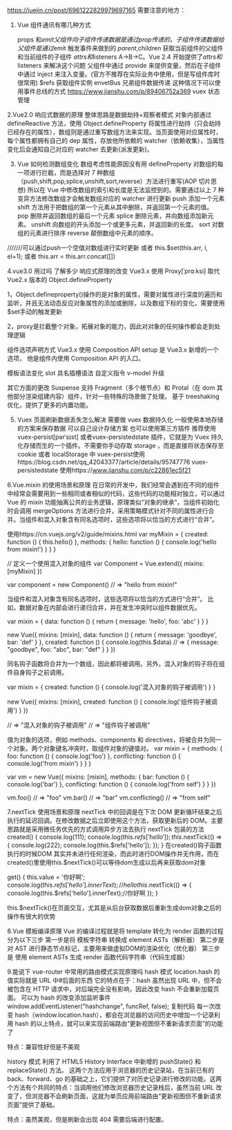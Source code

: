 https://juejin.cn/post/6961222829979697165
需要注意的地方：
1. Vue 组件通讯有哪几种方式

    props 和$emit 父组件向子组件传递数据是通过 prop 传递的，子组件传递数据给父组件是通过$emit 触发事件来做到的
    $parent,$children 获取当前组件的父组件和当前组件的子组件
    $attrs 和$listeners A->B->C。Vue 2.4 开始提供了$attrs 和$listeners 来解决这个问题
    父组件中通过 provide 来提供变量，然后在子组件中通过 inject 来注入变量。(官方不推荐在实际业务中使用，但是写组件库时很常用)
    $refs 获取组件实例
    envetBus 兄弟组件数据传递 这种情况下可以使用事件总线的方式
    https://www.jianshu.com/p/89406752a369
    vuex 状态管理

2.Vue2.0 响应式数据的原理
  整体思路是数据劫持+观察者模式
  对象内部通过 defineReactive 方法，使用 Object.defineProperty 将属性进行劫持（只会劫持已经存在的属性），数组则是通过重写数组方法来实现。当页面使用对应属性时，每个属性都拥有自己的 dep 属性，存放他所依赖的 watcher（依赖收集），当属性变化后会通知自己对应的 watcher 去更新(派发更新)。

3. Vue 如何检测数组变化
  数组考虑性能原因没有用 defineProperty 对数组的每一项进行拦截，而是选择对 7 种数组（push,shift,pop,splice,unshift,sort,reverse）方法进行重写(AOP 切片思想)
  所以在 Vue 中修改数组的索引和长度是无法监控到的。需要通过以上 7 种变异方法修改数组才会触发数组对应的 watcher 进行更新
  push 添加一个元素
  shift 方法用于把数组的第一个元素从其中删除，并返回第一个元素的值。
  pop 删除并返回数组的最后一个元素
  splice 删除元素，并向数组添加新元素。
  unshift 向数组的开头添加一个或更多元素，并返回新的长度。
  sort 对数组的元素进行排序
  reverse 颠倒数组中元素的顺序。

  ///////可以通过push一个空值对数组进行实时更新 或者 this.$set(this.arr, i, el+1); 或者 this.arr = this.arr.concat([])

4.vue3.0 用过吗 了解多少
  响应式原理的改变
  Vue3.x 使用 Proxy[ˈprɑːksi] 取代 Vue2.x 版本的 Object.defineProperty

  1，Object.defineproperty()操作的是对象的属性，需要对属性进行深度的遍历和监听，并且无法动态反应对象属性的添加或删除，以及数组下标的变化，需要使用$set手动的触发更新

  2，proxy是拦截整个对象，拓展对象的能力，因此对对象的任何操作都会走到处理逻辑




  组件选项声明方式
  Vue3.x 使用 Composition API
  setup 是 Vue3.x 新增的一个选项， 他是组件内使用 Composition API 的入口。

  模板语法变化
  slot 具名插槽语法
  自定义指令
  v-model 升级

  其它方面的更改
  Suspense
  支持 Fragment（多个根节点）和 Protal（在 dom 其他部分渲染组建内容）组件，针对一些特殊的场景做了处理。
  基于 treeshaking 优化，提供了更多的内置功能。

5. Vuex 页面刷新数据丢失怎么解决
  需要做 vuex 数据持久化 一般使用本地存储的方案来保存数据 可以自己设计存储方案 也可以使用第三方插件
  推荐使用 vuex-persist[pərˈsɪst] 或者vuex-persistedstate  插件，它就是为 Vuex 持久化存储而生的一个插件。不需要你手动存取 storage ，而是直接将状态保存至 cookie 或者 localStorage 中
  vuex-persist使用https://blog.csdn.net/qq_42043377/article/details/95747776
  vuex-persistedstate 使用https://www.jianshu.com/p/c22861ec5f21

6.Vue.mixin 的使用场景和原理
  在日常的开发中，我们经常会遇到在不同的组件中经常会需要用到一些相同或者相似的代码，这些代码的功能相对独立，可以通过 Vue 的 mixin 功能抽离公共的业务逻辑，原理类似“对象的继承”，当组件初始化时会调用 mergeOptions 方法进行合并，采用策略模式针对不同的属性进行合并。当组件和混入对象含有同名选项时，这些选项将以恰当的方式进行“合并”。

  使用https://cn.vuejs.org/v2/guide/mixins.html
  var myMixin = {
    created: function () {
      this.hello()
    },
    methods: {
      hello: function () {
        console.log('hello from mixin!')
      }
    }
  }

  // 定义一个使用混入对象的组件
  var Component = Vue.extend({
    mixins: [myMixin]
  })

  var component = new Component() // => "hello from mixin!"


  当组件和混入对象含有同名选项时，这些选项将以恰当的方式进行“合并”。
  比如，数据对象在内部会进行递归合并，并在发生冲突时以组件数据优先。

  var mixin = {
    data: function () {
      return {
        message: 'hello',
        foo: 'abc'
      }
    }
  }

  new Vue({
    mixins: [mixin],
    data: function () {
      return {
        message: 'goodbye',
        bar: 'def'
      }
    },
    created: function () {
      console.log(this.$data)
      // => { message: "goodbye", foo: "abc", bar: "def" }
    }
  })


  同名钩子函数将合并为一个数组，因此都将被调用。另外，混入对象的钩子将在组件自身钩子之前调用。

  var mixin = {
    created: function () {
      console.log('混入对象的钩子被调用')
    }
  }

  new Vue({
    mixins: [mixin],
    created: function () {
      console.log('组件钩子被调用')
    }
  })

  // => "混入对象的钩子被调用"
  // => "组件钩子被调用"

  值为对象的选项，例如 methods、components 和 directives，将被合并为同一个对象。两个对象键名冲突时，取组件对象的键值对。
  var mixin = {
    methods: {
      foo: function () {
        console.log('foo')
      },
      conflicting: function () {
        console.log('from mixin')
      }
    }
  }

  var vm = new Vue({
    mixins: [mixin],
    methods: {
      bar: function () {
        console.log('bar')
      },
      conflicting: function () {
        console.log('from self')
      }
    }
  })

  vm.foo() // => "foo"
  vm.bar() // => "bar"
  vm.conflicting() // => "from self"

7.nextTick 使用场景和原理
  nextTick 中的回调是在下次 DOM 更新循环结束之后执行的延迟回调。在修改数据之后立即使用这个方法，获取更新后的 DOM。主要思路就是采用微任务优先的方式调用异步方法去执行 nextTick 包装的方法
    created() {
      console.log(111);
      console.log(this.$refs['hello']);
      this.$nextTick(() => {
        console.log(222);
        console.log(this.$refs['hello']);
      });
    }
  在created()钩子函数执行的时候DOM 其实并未进行任何渲染，而此时进行DOM操作并无作用，而在created()里使用this.$nextTick()可以等待dom生成以后再来获取dom对象

   get() {
      this.value = '你好啊';
      console.log(this.$refs['hello'].innerText); //hello 
      this.$nextTick(() => {
        console.log(this.$refs['hello'].innerText);//你好啊 
      });
    }

  this.$nextTick()在页面交互，尤其是从后台获取数据后重新生成dom对象之后的操作有很大的优势

8.Vue 模板编译原理
  Vue 的编译过程就是将 template 转化为 render 函数的过程 分为以下三步
  第一步是将 模板字符串 转换成 element ASTs（解析器）
  第二步是对 AST 进行静态节点标记，主要用来做虚拟DOM的渲染优化（优化器）
  第三步是 使用 element ASTs 生成 render 函数代码字符串（代码生成器）

9.能说下 vue-router 中常用的路由模式实现原理吗
  hash 模式
  location.hash 的值实际就是 URL 中#后面的东西 它的特点在于：hash 虽然出现 URL 中，但不会被包含在 HTTP 请求中，对后端完全没有影响，因此改变 hash 不会重新加载页面。
  可以为 hash 的改变添加监听事件
  window.addEventListener("hashchange", funcRef, false);
  复制代码
  每一次改变 hash（window.location.hash），都会在浏览器的访问历史中增加一个记录利用 hash 的以上特点，就可以来实现前端路由“更新视图但不重新请求页面”的功能了

  特点：兼容性好但是不美观

  history 模式
  利用了 HTML5 History Interface 中新增的 pushState() 和 replaceState() 方法。
  这两个方法应用于浏览器的历史记录站，在当前已有的 back、forward、go 的基础之上，它们提供了对历史记录进行修改的功能。这两个方法有个共同的特点：当调用他们修改浏览器历史记录栈后，虽然当前 URL 改变了，但浏览器不会刷新页面，这就为单页应用前端路由“更新视图但不重新请求页面”提供了基础。

  特点：虽然美观，但是刷新会出现 404 需要后端进行配置。